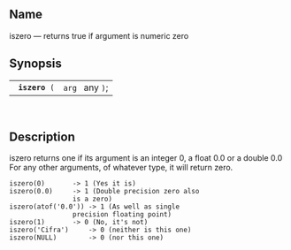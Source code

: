 <div>

<div>

</div>

<div>

## Name

iszero — returns true if argument is numeric zero

</div>

<div>

## Synopsis

<div>

|                     |                 |
|---------------------|-----------------|
| ` `**`iszero`**` (` | `arg ` any `)`; |

<div>

 

</div>

</div>

</div>

<div>

## Description

iszero returns one if its argument is an integer 0, a float 0.0 or a
double 0.0 For any other arguments, of whatever type, it will return
zero.

``` screen
iszero(0)       -> 1 (Yes it is)
iszero(0.0)     -> 1 (Double precision zero also
                is a zero)
iszero(atof('0.0')) -> 1 (As well as single
                precision floating point)
iszero(1)       -> 0 (No, it's not)
iszero('Cifra')     -> 0 (neither is this one)
iszero(NULL)        -> 0 (nor this one)
```

</div>

</div>

